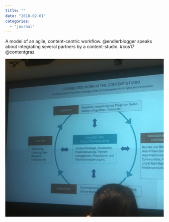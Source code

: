 ```yaml
---
title: ""
date: "2018-02-01"
categories: 
  - "journal"
---
```


A model of an agile, content-centric workflow. @endlerblogger speaks about integrating several partners by a content-studio. #cos17 @contentgraz

![](images/efb7a30e20.jpg)
